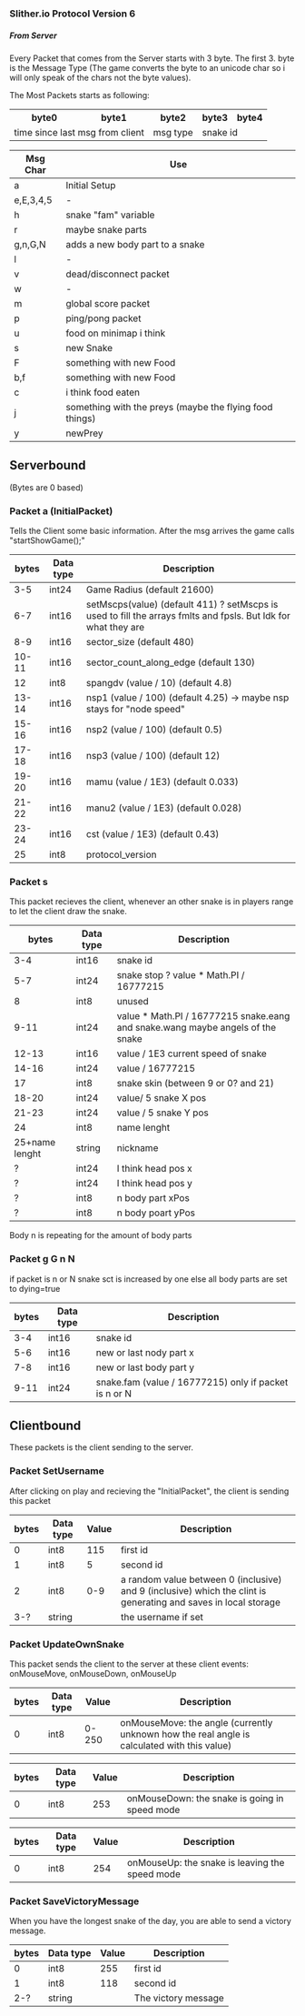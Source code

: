 ### Slither.io Protocol Version 6

##### From Server

Every Packet that comes from the Server starts with 3 byte. The first 3. byte is the Message Type (The game converts the byte to an unicode char so i will only speak of the chars not the byte values).

The Most Packets starts as following:

<table>
  <tr>
    <th>byte0</th>
     <th>byte1</th>
     <th>byte2</th>
     <th>byte3</th>
     <th>byte4</th>
   </tr>
   <tr>
    <td colspan="2"> time since last msg from client</td>
     <td >msg type</td>
     <td colspan="2">snake id</td>
   </tr>
 </table>
 
 
 
|Msg Char|Use            |
|--------|---------------|
| a      | Initial Setup |
|e,E,3,4,5| -        |
|h       |snake "fam" variable|
|r       |maybe snake parts|
|g,n,G,N | adds a new body part to a snake|
|l       | -|
|v|dead/disconnect packet|
|w|-|
|m|global score packet|
|p|ping/pong packet|
|u|food on minimap i think|
|s|new Snake|
|F|something with new Food|
|b,f|something with new Food|
|c|i think food eaten|
|j|something with the preys (maybe the flying food things)|
|y|newPrey|


## Serverbound

(Bytes are 0 based)

### Packet a (InitialPacket)
Tells the Client some basic information. After the msg arrives the game calls "startShowGame();"

|bytes|Data type|Description
|-----|---------|---------
|3-5|int24|Game Radius (default 21600)
|6-7|int16|setMscps(value) (default 411) ? setMscps is used to fill the arrays fmlts and fpsls. But Idk for what they are
|8-9|int16|sector_size (default 480)
|10-11|int16|sector_count_along_edge (default 130)
|12|int8|spangdv (value / 10) (default 4.8)
|13-14|int16|nsp1 (value / 100) (default 4.25) -> maybe nsp stays for "node speed" 
|15-16|int16|nsp2 (value / 100) (default 0.5)
|17-18|int16|nsp3 (value / 100) (default 12)
|19-20|int16|mamu (value / 1E3) (default 0.033)
|21-22|int16|manu2 (value / 1E3) (default 0.028)
|23-24|int16|cst (value / 1E3) (default 0.43)
|25|int8|protocol_version


### Packet s
This packet recieves the client, whenever an other snake is in players range to let the client draw the snake.

|bytes|Data type|Description
|-----|---------|---------
|3-4|int16|snake id
|5-7|int24|snake stop ? value * Math.PI / 16777215
|8|int8|unused
|9-11|int24|value * Math.PI / 16777215 snake.eang and snake.wang maybe angels of the snake 
|12-13|int16|value / 1E3 current speed of snake
|14-16|int24|value / 16777215
|17|int8|snake skin (between 9 or 0? and 21) 
|18-20|int24|value/ 5  snake X pos
|21-23|int24|value / 5 snake Y pos
|24|int8|name lenght
|25+name lenght|string|nickname
|?|int24|I think head pos x
|?|int24|I think head pos y
|?|int8|n body part xPos
|?|int8|n body poart yPos
Body n is repeating for the amount of body parts

### Packet g G n N

if packet is n or N snake sct is increased by one
else all body parts are set to dying=true

|bytes|Data type|Description
|-----|---------|---------
|3-4|int16|snake id
|5-6|int16|new or last nody part x
|7-8|int16|new or last body part y
|9-11|int24| snake.fam (value / 16777215) only if packet is n or N




## Clientbound

These packets is the client sending to the server.

### Packet SetUsername
After clicking on play and recieving the "InitialPacket", the client is sending this packet

|bytes|Data type|Value|Description
|-----|---------|-----|----------
|0|int8|115|first id
|1|int8|5|second id
|2|int8|0-9| a random value between 0 (inclusive) and 9 (inclusive) which the clint is generating and saves in local storage
|3-?|string||the username if set


### Packet UpdateOwnSnake
This packet sends the client to the server at these client events: onMouseMove, onMouseDown, onMouseUp

|bytes|Data type|Value|Description
|-----|---------|-----|----------
|0|int8|0-250|onMouseMove: the angle (currently unknown how the real angle is calculated with this value)

|bytes|Data type|Value|Description
|-----|---------|-----|----------
|0|int8|253|onMouseDown: the snake is going in speed mode

|bytes|Data type|Value|Description
|-----|---------|-----|----------
|0|int8|254|onMouseUp: the snake is leaving the speed mode

### Packet SaveVictoryMessage
When you have the longest snake of the day, you are able to send a victory message.

|bytes|Data type|Value|Description
|-----|---------|-----|----------
|0|int8|255|first id
|1|int8|118|second id
|2-?|string||The victory message
